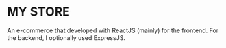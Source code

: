 # MY STORE

An e-commerce that developed with ReactJS (mainly) for the frontend. For the backend, I optionally used ExpressJS.
